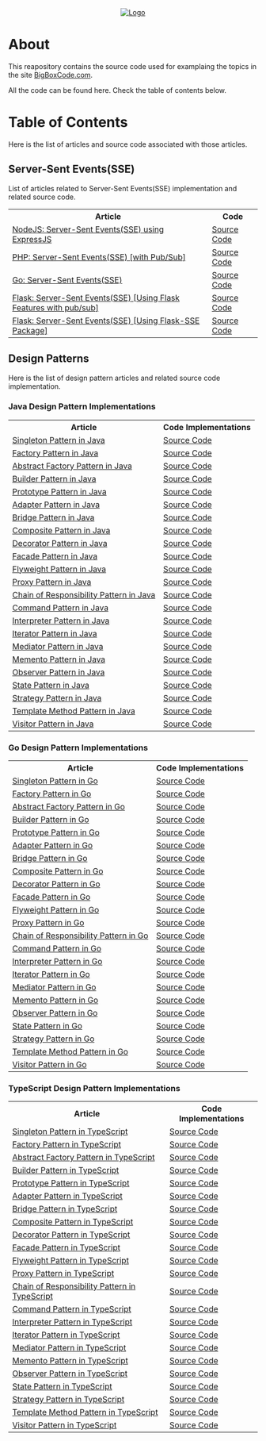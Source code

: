<div align="center">
    <a href="https://bigboxcode.com" target="_blank">
        <img src="https://bigboxcode.com/wp-content/uploads/2021/03/bigboxcode-inv.png" 
        alt="Logo">
    </a>
</div>

# About

This reapository contains the source code used for examplaing the topics in the site <a title="BigBoxCode.com" href="https://bigboxcode.com">BigBoxCode.com</a>.

All the code can be found here. Check the table of contents below.


# Table of Contents

Here is the list of articles and source code associated with those articles.

## Server-Sent Events(SSE)

List of articles related to Server-Sent Events(SSE) implementation and related source code.

<table vertical-align="middle">
    <tr>
        <th>Article</th>        
        <th>Code</th>
    </tr>
    <tr>
        <td><a href="https://bigboxcode.com/nodejs-server-sent-events-sse">NodeJS: Server-Sent Events(SSE) using ExpressJS</a></td>
        <td><a href="https://github.com/webhkp/BigBoxCode/tree/main/sse/expressjs-sse">Source Code</a></td>
    </tr>
    <tr>
        <td><a href="https://bigboxcode.com/php-server-sent-events-sse">PHP: Server-Sent Events(SSE) [with Pub/Sub]</a></td>
        <td><a href="https://github.com/webhkp/BigBoxCode/tree/main/sse/php-sse">Source Code</a></td>
    </tr>
    <tr>
        <td><a href="https://bigboxcode.com/go-server-sent-events-sse">Go: Server-Sent Events(SSE)</a></td>
        <td><a href="https://github.com/webhkp/BigBoxCode/tree/main/sse/go-sse">Source Code</a></td>
    </tr>
    <tr>
        <td><a href="https://bigboxcode.com/flask-server-sent-events-sse">Flask: Server-Sent Events(SSE) [Using Flask Features with pub/sub]</a></td>
        <td><a href="https://github.com/webhkp/BigBoxCode/tree/main/sse/flask-sse/sse">Source Code</a></td>
    </tr>
    <tr>
        <td><a href="https://bigboxcode.com/flask-server-sent-events-sse">Flask: Server-Sent Events(SSE) [Using Flask-SSE Package]</a></td>
        <td><a href="https://github.com/webhkp/BigBoxCode/tree/main/sse/flask-sse/sse-using-package">Source Code</a></td>
    </tr>
</table>


## Design Patterns

Here is the list of design pattern articles and related source code implementation.

### Java Design Pattern Implementations

<table vertical-align="middle">
    <tr>
        <th>Article</th>        
        <th>Code Implementations</th>
    </tr>
    <tr>
        <td><a href="https://bigboxcode.com/design-pattern-singleton-pattern-java">Singleton Pattern in Java</a></td>
        <td><a href="https://github.com/webhkp/BigBoxCode/tree/main/design-patterns/JavaDesignPatterns/src/com/bigboxcode/designpattern/singleton">Source Code</a></td>
    </tr>
    <tr>
        <td><a href="https://bigboxcode.com/design-pattern-factory-pattern-java">Factory Pattern in Java</a></td>
        <td><a href="https://github.com/webhkp/BigBoxCode/tree/main/design-patterns/JavaDesignPatterns/src/com/bigboxcode/designpattern/factory">Source Code</a></td>
    </tr>
    <tr>
        <td><a href="https://bigboxcode.com/design-pattern-builder-pattern-in-java">Abstract Factory Pattern in Java</a></td>
        <td><a href="https://github.com/webhkp/BigBoxCode/tree/main/design-patterns/JavaDesignPatterns/src/com/bigboxcode/designpattern/abstractfactory">Source Code</a></td>
    </tr>
    <tr>
        <td><a href="https://bigboxcode.com/design-pattern-builder-pattern-java">Builder Pattern in Java</a></td>
        <td><a href="https://github.com/webhkp/BigBoxCode/tree/main/design-patterns/JavaDesignPatterns/src/com/bigboxcode/designpattern/builder">Source Code</a></td>
    </tr>
    <tr>
        <td><a href="https://bigboxcode.com/design-pattern-prototype-pattern">Prototype Pattern in Java</a></td>
        <td><a href="https://github.com/webhkp/BigBoxCode/tree/main/design-patterns/JavaDesignPatterns/src/com/bigboxcode/designpattern/prototype">Source Code</a></td>
    </tr>
    <tr>
        <td><a href="https://bigboxcode.com/design-pattern-adapter-pattern-java">Adapter Pattern in Java</a></td>
        <td><a href="https://github.com/webhkp/BigBoxCode/tree/main/design-patterns/JavaDesignPatterns/src/com/bigboxcode/designpattern/adapter">Source Code</a></td>
    </tr>
    <tr>
        <td><a href="https://bigboxcode.com/design-pattern-bridge-pattern-java">Bridge Pattern in Java</a></td>
        <td><a href="https://github.com/webhkp/BigBoxCode/tree/main/design-patterns/JavaDesignPatterns/src/com/bigboxcode/designpattern/bridge">Source Code</a></td>
    </tr>
    <tr>
        <td><a href="https://bigboxcode.com/design-pattern-composite-pattern-in-java">Composite Pattern in Java</a></td>
        <td><a href="https://github.com/webhkp/BigBoxCode/tree/main/design-patterns/JavaDesignPatterns/src/com/bigboxcode/designpattern/composite">Source Code</a></td>
    </tr>
    <tr>
        <td><a href="https://bigboxcode.com/design-pattern-decorator-pattern-in-java">Decorator Pattern in Java</a></td>
        <td><a href="https://github.com/webhkp/BigBoxCode/tree/main/design-patterns/JavaDesignPatterns/src/com/bigboxcode/designpattern/decorator">Source Code</a></td>
    </tr>
    <tr>
        <td><a href="https://bigboxcode.com/design-pattern-facade-pattern-in-java">Facade Pattern in Java</a></td>
        <td><a href="https://github.com/webhkp/BigBoxCode/tree/main/design-patterns/JavaDesignPatterns/src/com/bigboxcode/designpattern/facade">Source Code</a></td>
    </tr>
    <tr>
        <td><a href="https://bigboxcode.com/design-pattern-flyweight-pattern-java">Flyweight Pattern in Java</a></td>
        <td><a href="https://github.com/webhkp/BigBoxCode/tree/main/design-patterns/JavaDesignPatterns/src/com/bigboxcode/designpattern/flyweight">Source Code</a></td>
    </tr>
    <tr>
        <td><a href="https://bigboxcode.com/design-pattern-proxy-pattern-java">Proxy Pattern in Java</a></td>
        <td><a href="https://github.com/webhkp/BigBoxCode/tree/main/design-patterns/JavaDesignPatterns/src/com/bigboxcode/designpattern/proxy">Source Code</a></td>
    </tr>
    <tr>
        <td><a href="https://bigboxcode.com/design-pattern-chain-of-responsibility-pattern-java">Chain of Responsibility Pattern in Java</a></td>
        <td><a href="https://github.com/webhkp/BigBoxCode/tree/main/design-patterns/JavaDesignPatterns/src/com/bigboxcode/designpattern/chainofresponsibility">Source Code</a></td>
    </tr>
    <tr>
        <td><a href="https://bigboxcode.com/design-pattern-command-pattern-java">Command Pattern in Java</a></td>
        <td><a href="https://github.com/webhkp/BigBoxCode/tree/main/design-patterns/JavaDesignPatterns/src/com/bigboxcode/designpattern/command">Source Code</a></td>
    </tr>
    <tr>
        <td><a href="https://bigboxcode.com/design-pattern-interpreter-pattern-java">Interpreter Pattern in Java</a></td>
        <td><a href="https://github.com/webhkp/BigBoxCode/tree/main/design-patterns/JavaDesignPatterns/src/com/bigboxcode/designpattern/interpreter">Source Code</a></td>
    </tr>
    <tr>
        <td><a href="https://bigboxcode.com/design-pattern-iterator-pattern-java">Iterator Pattern in Java</a></td>
        <td><a href="https://github.com/webhkp/BigBoxCode/tree/main/design-patterns/JavaDesignPatterns/src/com/bigboxcode/designpattern/iterator">Source Code</a></td>
    </tr>
    <tr>
        <td><a href="https://bigboxcode.com/design-pattern-mediator-pattern-java">Mediator Pattern in Java</a></td>
        <td><a href="https://github.com/webhkp/BigBoxCode/tree/main/design-patterns/JavaDesignPatterns/src/com/bigboxcode/designpattern/mediator">Source Code</a></td>
    </tr>
    <tr>
        <td><a href="https://bigboxcode.com/design-pattern-memento-pattern-java">Memento Pattern in Java</a></td>
        <td><a href="https://github.com/webhkp/BigBoxCode/tree/main/design-patterns/JavaDesignPatterns/src/com/bigboxcode/designpattern/memento">Source Code</a></td>
    </tr>
    <tr>
        <td><a href="https://bigboxcode.com/design-pattern-observer-pattern-java">Observer Pattern in Java</a></td>
        <td><a href="https://github.com/webhkp/BigBoxCode/tree/main/design-patterns/JavaDesignPatterns/src/com/bigboxcode/designpattern/observer">Source Code</a></td>
    </tr>
    <tr>
        <td><a href="https://bigboxcode.com/design-pattern-state-pattern-java">State Pattern in Java</a></td>
        <td><a href="https://github.com/webhkp/BigBoxCode/tree/main/design-patterns/JavaDesignPatterns/src/com/bigboxcode/designpattern/state">Source Code</a></td>
    </tr>
    <tr>
        <td><a href="https://bigboxcode.com/design-pattern-strategy-pattern-java">Strategy Pattern in Java</a></td>
        <td><a href="https://github.com/webhkp/BigBoxCode/tree/main/design-patterns/JavaDesignPatterns/src/com/bigboxcode/designpattern/strategy">Source Code</a></td>
    </tr>
    <tr>
        <td><a href="https://bigboxcode.com/design-pattern-template-method-pattern-java">Template Method Pattern in Java</a></td>
        <td><a href="https://github.com/webhkp/BigBoxCode/tree/main/design-patterns/JavaDesignPatterns/src/com/bigboxcode/designpattern/templatemethod">Source Code</a></td>
    </tr>
    <tr>
        <td><a href="https://bigboxcode.com/design-pattern-visitor-pattern-java">Visitor Pattern in Java</a></td>
        <td><a href="https://github.com/webhkp/BigBoxCode/tree/main/design-patterns/JavaDesignPatterns/src/com/bigboxcode/designpattern/visitor">Source Code</a></td>
    </tr>    
</table>


### Go Design Pattern Implementations

<table vertical-align="middle">
    <tr>
        <th>Article</th>        
        <th>Code Implementations</th>
    </tr>
    <tr>
        <td><a href="https://bigboxcode.com/design-pattern-singleton-pattern-go">Singleton Pattern in Go</a></td>
        <td><a href="https://github.com/webhkp/BigBoxCode/tree/main/design-patterns/go/singleton">Source Code</a></td>
    </tr>
    <tr>
        <td><a href="https://bigboxcode.com/design-pattern-factory-pattern-go">Factory Pattern in Go</a></td>
        <td><a href="https://github.com/webhkp/BigBoxCode/tree/main/design-patterns/go/factory">Source Code</a></td>
    </tr>
    <tr>
        <td><a href="https://bigboxcode.com/design-pattern-abstract-factor-pattern-go">Abstract Factory Pattern in Go</a></td>
        <td><a href="https://github.com/webhkp/BigBoxCode/tree/main/design-patterns/go/abstract_factory">Source Code</a></td>
    </tr>
    <tr>
        <td><a href="https://bigboxcode.com/design-pattern-builder-pattern-go">Builder Pattern in Go</a></td>
        <td><a href="https://github.com/webhkp/BigBoxCode/tree/main/design-patterns/go/builder">Source Code</a></td>
    </tr>
    <tr>
        <td><a href="#">Prototype Pattern in Go</a></td>
        <td><a href="#">Source Code</a></td>
    </tr>
    <tr>
        <td><a href="#">Adapter Pattern in Go</a></td>
        <td><a href="#">Source Code</a></td>
    </tr>
    <tr>
        <td><a href="#">Bridge Pattern in Go</a></td>
        <td><a href="#">Source Code</a></td>
    </tr>
    <tr>
        <td><a href="#">Composite Pattern in Go</a></td>
        <td><a href="#">Source Code</a></td>
    </tr>
    <tr>
        <td><a href="#">Decorator Pattern in Go</a></td>
        <td><a href="#">Source Code</a></td>
    </tr>
    <tr>
        <td><a href="#">Facade Pattern in Go</a></td>
        <td><a href="#">Source Code</a></td>
    </tr>
    <tr>
        <td><a href="#">Flyweight Pattern in Go</a></td>
        <td><a href="#">Source Code</a></td>
    </tr>
    <tr>
        <td><a href="#">Proxy Pattern in Go</a></td>
        <td><a href="#">Source Code</a></td>
    </tr>
    <tr>
        <td><a href="#">Chain of Responsibility Pattern in Go</a></td>
        <td><a href="#">Source Code</a></td>
    </tr>
    <tr>
        <td><a href="#">Command Pattern in Go</a></td>
        <td><a href="#">Source Code</a></td>
    </tr>
    <tr>
        <td><a href="#">Interpreter Pattern in Go</a></td>
        <td><a href="#">Source Code</a></td>
    </tr>
    <tr>
        <td><a href="#">Iterator Pattern in Go</a></td>
        <td><a href="#">Source Code</a></td>
    </tr>
    <tr>
        <td><a href="#">Mediator Pattern in Go</a></td>
        <td><a href="#">Source Code</a></td>
    </tr>
    <tr>
        <td><a href="#">Memento Pattern in Go</a></td>
        <td><a href="#">Source Code</a></td>
    </tr>
    <tr>
        <td><a href="#">Observer Pattern in Go</a></td>
        <td><a href="#">Source Code</a></td>
    </tr>
    <tr>
        <td><a href="#">State Pattern in Go</a></td>
        <td><a href="#">Source Code</a></td>
    </tr>
    <tr>
        <td><a href="#">Strategy Pattern in Go</a></td>
        <td><a href="#">Source Code</a></td>
    </tr>
    <tr>
        <td><a href="#">Template Method Pattern in Go</a></td>
        <td><a href="#">Source Code</a></td>
    </tr>
    <tr>
        <td><a href="#">Visitor Pattern in Go</a></td>
        <td><a href="#">Source Code</a></td>
    </tr>    
</table>



### TypeScript Design Pattern Implementations

<table vertical-align="middle">
    <tr>
        <th>Article</th>        
        <th>Code Implementations</th>
    </tr>
    <tr>
        <td><a href="https://bigboxcode.com/design-pattern-singleton-pattern-typescript">Singleton Pattern in TypeScript</a></td>
        <td><a href="https://github.com/webhkp/BigBoxCode/tree/main/design-patterns/ts/singleton">Source Code</a></td>
    </tr>
    <tr>
        <td><a href="https://bigboxcode.com/design-pattern-factory-pattern-typescript">Factory Pattern in TypeScript</a></td>
        <td><a href="https://github.com/webhkp/BigBoxCode/tree/main/design-patterns/ts/factory">Source Code</a></td>
    </tr>
    <tr>
        <td><a href="https://bigboxcode.com/design-pattern-abstract-factory-pattern-typescript">Abstract Factory Pattern in TypeScript</a></td>
        <td><a href="https://github.com/webhkp/BigBoxCode/tree/main/design-patterns/ts/abstract-factory">Source Code</a></td>
    </tr>
    <tr>
        <td><a href="https://bigboxcode.com/design-pattern-builder-pattern-typescript">Builder Pattern in TypeScript</a></td>
        <td><a href="https://github.com/webhkp/BigBoxCode/tree/main/design-patterns/ts/builder">Source Code</a></td>
    </tr>
    <tr>
        <td><a href="#">Prototype Pattern in TypeScript</a></td>
        <td><a href="#">Source Code</a></td>
    </tr>
    <tr>
        <td><a href="#">Adapter Pattern in TypeScript</a></td>
        <td><a href="#">Source Code</a></td>
    </tr>
    <tr>
        <td><a href="#">Bridge Pattern in TypeScript</a></td>
        <td><a href="#">Source Code</a></td>
    </tr>
    <tr>
        <td><a href="#">Composite Pattern in TypeScript</a></td>
        <td><a href="#">Source Code</a></td>
    </tr>
    <tr>
        <td><a href="#">Decorator Pattern in TypeScript</a></td>
        <td><a href="#">Source Code</a></td>
    </tr>
    <tr>
        <td><a href="#">Facade Pattern in TypeScript</a></td>
        <td><a href="#">Source Code</a></td>
    </tr>
    <tr>
        <td><a href="#">Flyweight Pattern in TypeScript</a></td>
        <td><a href="#">Source Code</a></td>
    </tr>
    <tr>
        <td><a href="#">Proxy Pattern in TypeScript</a></td>
        <td><a href="#">Source Code</a></td>
    </tr>
    <tr>
        <td><a href="#">Chain of Responsibility Pattern in TypeScript</a></td>
        <td><a href="#">Source Code</a></td>
    </tr>
    <tr>
        <td><a href="#">Command Pattern in TypeScript</a></td>
        <td><a href="#">Source Code</a></td>
    </tr>
    <tr>
        <td><a href="#">Interpreter Pattern in TypeScript</a></td>
        <td><a href="#">Source Code</a></td>
    </tr>
    <tr>
        <td><a href="#">Iterator Pattern in TypeScript</a></td>
        <td><a href="#">Source Code</a></td>
    </tr>
    <tr>
        <td><a href="#">Mediator Pattern in TypeScript</a></td>
        <td><a href="#">Source Code</a></td>
    </tr>
    <tr>
        <td><a href="#">Memento Pattern in TypeScript</a></td>
        <td><a href="#">Source Code</a></td>
    </tr>
    <tr>
        <td><a href="#">Observer Pattern in TypeScript</a></td>
        <td><a href="#">Source Code</a></td>
    </tr>
    <tr>
        <td><a href="#">State Pattern in TypeScript</a></td>
        <td><a href="#">Source Code</a></td>
    </tr>
    <tr>
        <td><a href="#">Strategy Pattern in TypeScript</a></td>
        <td><a href="#">Source Code</a></td>
    </tr>
    <tr>
        <td><a href="#">Template Method Pattern in TypeScript</a></td>
        <td><a href="#">Source Code</a></td>
    </tr>
    <tr>
        <td><a href="#">Visitor Pattern in TypeScript</a></td>
        <td><a href="#">Source Code</a></td>
    </tr>    
</table>
